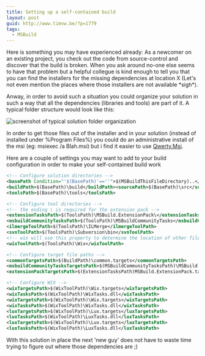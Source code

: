 ```yaml
---
title: Setting up a self-contained build
layout: post
guid: http://www.timvw.be/?p=1779
tags:
  - MSBuild
---
```

Here is something you may have experienced already: As a newcomer on an existing project, you check out the code from source-control and discover that the build is broken. When you ask around no-one else seems to have that problem but a helpful collegue is kind enough to tell you that you can find the installers for the missing dependencies at location X (Let's not even mention the places where those installers are not available \*sigh\*).

Anway, in order to avoid such a situation you could organize your solution in such a way that all the dependencies (libraries and tools) are part of it. A typical folder structure would look like this:

![screenshot of typical solution folder organization](http://www.timvw.be/wp-content/images/solution_tools.png)

In order to get those files out of the installer and in your solution (instead of installed under %Program Files%) you could do an administrative install of the msi (eg: msiexec /a Blah.msi) but i find it easier to use [Qwerty.Msi](http://www.qwerty-msi.com/).

Here are a couple of settings you may want to add to your build configuration in order to make your self-contained build work

```xml
<!-- Configure solution directories -->
<basePath Condition="'$(BasePath)'==''">$(MSBuildThisFileDirectory)..</basePath>
<buildPath>$(BasePath)\build</buildPath><sourcePath>$(BasePath)\src</sourcePath>
<toolsPath>$(BasePath)\tools</toolsPath>

<!-- Configure tool directories -->
<!-- the ending \ is required for the extension pack -->
<extensionTasksPath>$(ToolsPath)\MSBuild.ExtensionPack\</extensionTasksPath>
<msbuildCommunityTasksPath>$(ToolsPath)\MSBuildCommunityTasks</msbuildCommunityTasksPath>
<ilmergeToolPath>$(ToolsPath)\ILMerge</ilmergeToolPath>
<svnToolPath>$(ToolsPath)\Subversion\bin</svnToolPath>
<!-- wix will use this property to determine the location of other files -->
<wixToolPath>$(ToolsPath)\Wix</wixToolPath>

<!-- Configure target file paths -->
<commonTargetsPath>$(BuildPath)\common.targets</commonTargetsPath>
<msbuildCommunityTasksTargetsPath>$(MSBuildCommunityTasksPath)\MSBuild.Community.Tasks.Targets</msbuildCommunityTasksTargetsPath>
<extensionPackTargetsPath>$(ExtensionTasksPath)MSBuild.ExtensionPack.tasks</extensionPackTargetsPath>

<!-- Configure WIX -->
<wixTargetsPath>$(WixToolPath)\Wix.targets</wixTargetsPath>
<wixTasksPath>$(WixToolPath)\WixTasks.dll</wixTasksPath>
<wixTargetsPath>$(WixToolPath)\Wix.targets</wixTargetsPath>
<wixTasksPath>$(WixToolPath)\WixTasks.dll</wixTasksPath>
<luxTargetsPath>$(WixToolPath)\Lux.targets</luxTargetsPath>
<luxTasksPath>$(WixToolPath)\LuxTasks.dll</luxTasksPath>
<luxTargetsPath>$(WixToolPath)\Lux.targets</luxTargetsPath>
<luxTasksPath>$(WixToolPath)\LuxTasks.dll</luxTasksPath>
```

With this solution in place the next 'new guy' does not have to waste time trying to figure out where those dependencies are ;)
